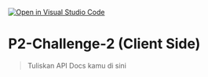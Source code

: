 [![Open in Visual Studio Code](https://classroom.github.com/assets/open-in-vscode-2e0aaae1b6195c2367325f4f02e2d04e9abb55f0b24a779b69b11b9e10269abc.svg)](https://classroom.github.com/online_ide?assignment_repo_id=15477902&assignment_repo_type=AssignmentRepo)
# P2-Challenge-2 (Client Side)

> Tuliskan API Docs kamu di sini
